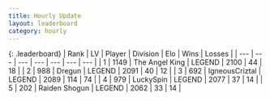 ```yaml
---
title: Hourly Update
layout: leaderboard
category: hourly
---
```


{: .leaderboard}
| Rank | LV | Player | Division | Elo | Wins | Losses |
| --- | --- | --- | --- | --- | --- | --- |
| <span data-change="0">1</span> | 1149 | <span title="ID: 547162">The Angel King</span> | LEGEND | <span data-change="0">2100</span> | <span data-change="0">44</span> | <span data-change="0">18</span> |
| <span data-change="0">2</span> | 988 | <span title="ID: 337810">Dregun</span> | LEGEND | <span data-change="0">2091</span> | <span data-change="0">40</span> | <span data-change="0">12</span> |
| <span data-change="0">3</span> | 692 | <span title="ID: 69018">IgneousCriztal</span> | LEGEND | <span data-change="0">2089</span> | <span data-change="0">114</span> | <span data-change="0">74</span> |
| <span data-change="0">4</span> | 979 | <span title="ID: 498412">LuckySpin</span> | LEGEND | <span data-change="0">2077</span> | <span data-change="0">37</span> | <span data-change="0">14</span> |
| <span data-change="1">5</span> | 202 | <span title="ID: 573202">Raiden Shogun</span> | LEGEND | <span data-change="0">2062</span> | <span data-change="0">33</span> | <span data-change="0">14</span> |